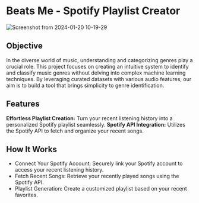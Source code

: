 # Beats Me - Spotify Playlist Creator

![Screenshot from 2024-01-20 10-19-29](https://github.com/saran-pt/beats-me/assets/54020982/733c8d56-9a3a-4e1e-98e8-0279ea104b7e)

## Objective

In the diverse world of music, understanding and categorizing genres play a crucial role. This project focuses on creating an intuitive system to identify and classify music genres without delving into complex machine learning techniques. By leveraging curated datasets with various audio features, our aim is to build a tool that brings simplicity to genre identification.

## Features

**Effortless Playlist Creation:** Turn your recent listening history into a personalized Spotify playlist seamlessly.
**Spotify API Integration:** Utilizes the Spotify API to fetch and organize your recent songs.

## How It Works

* Connect Your Spotify Account: Securely link your Spotify account to access your recent listening history.
* Fetch Recent Songs: Retrieve your recently played songs using the Spotify API.
* Playlist Generation: Create a customized playlist based on your recent favorites.
